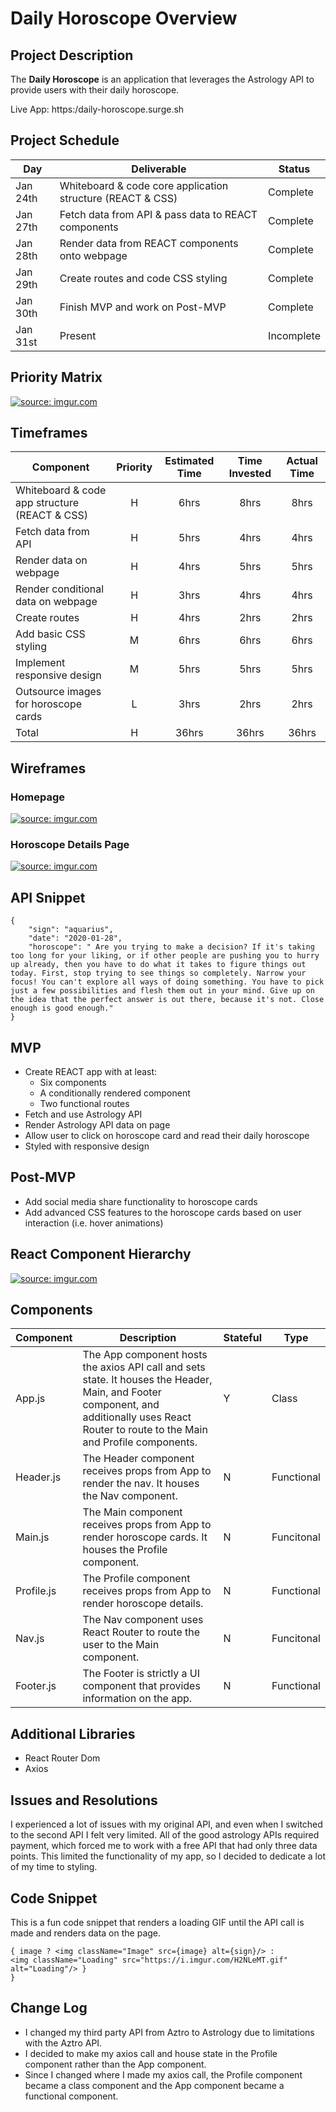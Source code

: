 # Daily Horoscope Overview

## Project Description

The **Daily Horoscope** is an application that leverages the Astrology API to provide users with their daily horoscope.

Live App: https:/daily-horoscope.surge.sh

## Project Schedule

|  Day | Deliverable | Status
|---|---| ---|
|Jan 24th| Whiteboard & code core application structure (REACT & CSS) | Complete
|Jan 27th| Fetch data from API & pass data to REACT components | Complete
|Jan 28th| Render data from REACT components onto webpage | Complete
|Jan 29th| Create routes and code CSS styling | Complete
|Jan 30th| Finish MVP and work on Post-MVP | Complete
|Jan 31st| Present | Incomplete

## Priority Matrix

<a href="https://imgur.com/9yuQgia"><img src="https://i.imgur.com/9yuQgia.jpg" title="source: imgur.com" /></a>

## Timeframes

| Component | Priority | Estimated Time | Time Invested | Actual Time |
| --- | :---: |  :---: | :---: | :---: |
| Whiteboard & code app structure (REACT & CSS)  | H | 6hrs| 8hrs | 8hrs |
| Fetch data from API | H | 5hrs| 4hrs | 4hrs |
| Render data on webpage | H | 4hrs| 5hrs | 5hrs |
| Render conditional data on webpage | H | 3hrs| 4hrs  | 4hrs  |
| Create routes | H | 4hrs| 2hrs | 2hrs |
| Add basic CSS styling | M | 6hrs| 6hrs | 6hrs |
| Implement responsive design | M | 5hrs| 5hrs | 5hrs |
| Outsource images for horoscope cards | L | 3hrs| 2hrs | 2hrs |
| Total | H | 36hrs| 36hrs | 36hrs |

## Wireframes

### Homepage 
<a href="https://imgur.com/n7prEW4"><img src="https://i.imgur.com/n7prEW4.png" title="source: imgur.com" /></a>

### Horoscope Details Page
<a href="https://imgur.com/mw12MOR"><img src="https://i.imgur.com/mw12MOR.png" title="source: imgur.com" /></a>

## API Snippet

```
{
    "sign": "aquarius",
    "date": "2020-01-28",
    "horoscope": " Are you trying to make a decision? If it's taking too long for your liking, or if other people are pushing you to hurry up already, then you have to do what it takes to figure things out today. First, stop trying to see things so completely. Narrow your focus! You can't explore all ways of doing something. You have to pick just a few possibilities and flesh them out in your mind. Give up on the idea that the perfect answer is out there, because it's not. Close enough is good enough."
}

```

## MVP

- Create REACT app with at least:
	- Six components
	- A conditionally rendered component
	- Two functional routes
- Fetch and use Astrology API
- Render Astrology API data on page 
- Allow user to click on horoscope card and read their daily horoscope
- Styled with responsive design 

## Post-MVP

- Add social media share functionality to horoscope cards 
- Add advanced CSS features to the horoscope cards based on user interaction (i.e. hover animations)

## React Component Hierarchy

<a href="https://imgur.com/rLhnDex"><img src="https://i.imgur.com/rLhnDex.jpg" title="source: imgur.com" /></a>

## Components 

| Component | Description | Stateful | Type |
| --- | --- | --- | --- |
| App.js | The App component hosts the axios API call and sets state. It houses the Header, Main, and Footer component, and additionally uses React Router to route to the Main and Profile components. | Y | Class |
| Header.js | The Header component receives props from App to render the nav. It houses the Nav component. | N | Functional |
| Main.js | The Main component receives props from App to render horoscope cards. It houses the Profile component. | N | Funcitonal |
| Profile.js | The Profile component receives props from App to render horoscope details. | N | Functional |
| Nav.js | The Nav component uses React Router to route the user to the Main component. | N | Funcitonal |
| Footer.js | The Footer is strictly a UI component that provides information on the app. | N | Functional |

## Additional Libraries

- React Router Dom
- Axios 

## Issues and Resolutions

I experienced a lot of issues with my original API, and even when I switched to the second API I felt very limited. All of the good astrology APIs required payment, which forced me to work with a free API that had only three data points. This limited the functionality of my app, so I decided to dedicate a lot of my time to styling.

## Code Snippet

This is a fun code snippet that renders a loading GIF until the API call is made and renders data on the page. 

```
{ image ? <img className="Image" src={image} alt={sign}/> : 
<img className="Loading" src="https://i.imgur.com/H2NLeMT.gif" alt="Loading"/> }
}
```

## Change Log
- I changed my third party API from Aztro to Astrology due to limitations with the Aztro API.
- I decided to make my axios call and house state in the Profile component rather than the App component.
- Since I changed where I made my axios call, the Profile component became a class component and the App component became a functional component.
